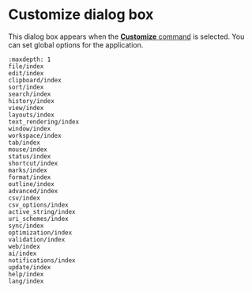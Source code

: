 # Customize dialog box

This dialog box appears when the
[**Customize** command](../../cmd/tools/common_settings) is selected.
You can set global options for the application.


```{toctree}
:maxdepth: 1
file/index
edit/index
clipboard/index
sort/index
search/index
history/index
view/index
layouts/index
text_rendering/index
window/index
workspace/index
tab/index
mouse/index
status/index
shortcut/index
marks/index
format/index
outline/index
advanced/index
csv/index
csv_options/index
active_string/index
uri_schemes/index
sync/index
optimization/index
validation/index
web/index
ai/index
notifications/index
update/index
help/index
lang/index
```
